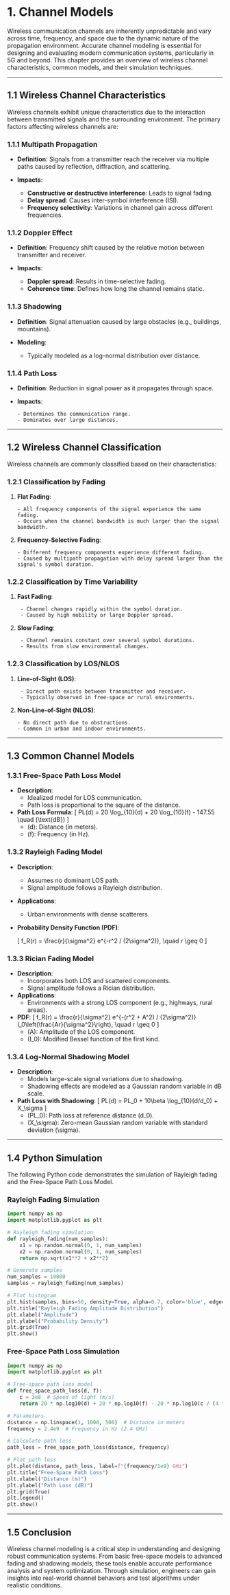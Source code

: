 # **1. Channel Models**

Wireless communication channels are inherently unpredictable and vary across time, frequency, and space due to the dynamic nature of the propagation environment. Accurate channel modeling is essential for designing and evaluating modern communication systems, particularly in 5G and beyond. This chapter provides an overview of wireless channel characteristics, common models, and their simulation techniques.

---

## **1.1 Wireless Channel Characteristics**
Wireless channels exhibit unique characteristics due to the interaction between transmitted signals and the surrounding environment. The primary factors affecting wireless channels are:

### **1.1.1 Multipath Propagation**
- **Definition**: Signals from a transmitter reach the receiver via multiple paths caused by reflection, diffraction, and scattering.
- **Impacts**:

    - **Constructive or destructive interference**: Leads to signal fading.
    - **Delay spread**: Causes inter-symbol interference (ISI).
    - **Frequency selectivity**: Variations in channel gain across different frequencies.

### **1.1.2 Doppler Effect**
- **Definition**: Frequency shift caused by the relative motion between transmitter and receiver.
- **Impacts**:
    
    - **Doppler spread**: Results in time-selective fading.
    - **Coherence time**: Defines how long the channel remains static.

### **1.1.3 Shadowing**
- **Definition**: Signal attenuation caused by large obstacles (e.g., buildings, mountains).
- **Modeling**:

  - Typically modeled as a log-normal distribution over distance.

### **1.1.4 Path Loss**
- **Definition**: Reduction in signal power as it propagates through space.

- **Impacts**:
  
      - Determines the communication range.
      - Dominates over large distances.

---

## **1.2 Wireless Channel Classification**
Wireless channels are commonly classified based on their characteristics:

### **1.2.1 Classification by Fading**
1. **Flat Fading**:

       - All frequency components of the signal experience the same fading.
       - Occurs when the channel bandwidth is much larger than the signal bandwidth.
2. **Frequency-Selective Fading**:

       - Different frequency components experience different fading.
       - Caused by multipath propagation with delay spread larger than the signal's symbol duration.

### **1.2.2 Classification by Time Variability**
1. **Fast Fading**:

        - Channel changes rapidly within the symbol duration.
        - Caused by high mobility or large Doppler spread.
2. **Slow Fading**:

        - Channel remains constant over several symbol durations.
        - Results from slow environmental changes.

### **1.2.3 Classification by LOS/NLOS**
1. **Line-of-Sight (LOS)**:

        - Direct path exists between transmitter and receiver.
        - Typically observed in free-space or rural environments.

2. **Non-Line-of-Sight (NLOS)**:

       - No direct path due to obstructions.
       - Common in urban and indoor environments.

---

## **1.3 Common Channel Models**
### **1.3.1 Free-Space Path Loss Model**
- **Description**:
  - Idealized model for LOS communication.
  - Path loss is proportional to the square of the distance.
- **Path Loss Formula**:
  \[
  PL(d) = 20 \log_{10}(d) + 20 \log_{10}(f) - 147.55 \quad (\text{dB})
  \]
  - \(d\): Distance (in meters).
  - \(f\): Frequency (in Hz).

### **1.3.2 Rayleigh Fading Model**
- **Description**:
  - Assumes no dominant LOS path.
  - Signal amplitude follows a Rayleigh distribution.
- **Applications**:
  - Urban environments with dense scatterers.
- **Probability Density Function (PDF)**:

  \[
  f_R(r) = \frac{r}{\sigma^2} e^{-r^2 / (2\sigma^2)}, \quad r \geq 0
  \]

### **1.3.3 Rician Fading Model**
- **Description**:
  - Incorporates both LOS and scattered components.
  - Signal amplitude follows a Rician distribution.
- **Applications**:
  - Environments with a strong LOS component (e.g., highways, rural areas).
- **PDF**:
  \[
  f_R(r) = \frac{r}{\sigma^2} e^{-(r^2 + A^2) / (2\sigma^2)} I_0\left(\frac{Ar}{\sigma^2}\right), \quad r \geq 0
  \]
  - \(A\): Amplitude of the LOS component.
  - \(I_0\): Modified Bessel function of the first kind.

### **1.3.4 Log-Normal Shadowing Model**
- **Description**:
  - Models large-scale signal variations due to shadowing.
  - Shadowing effects are modeled as a Gaussian random variable in dB scale.
- **Path Loss with Shadowing**:
  \[
  PL(d) = PL_0 + 10\beta \log_{10}(d/d_0) + X_\sigma
  \]
  - \(PL_0\): Path loss at reference distance \(d_0\).
  - \(X_\sigma\): Zero-mean Gaussian random variable with standard deviation \(\sigma\).

---

## **1.4 Python Simulation**
The following Python code demonstrates the simulation of Rayleigh fading and the Free-Space Path Loss Model.

### **Rayleigh Fading Simulation**
``` py
import numpy as np
import matplotlib.pyplot as plt

# Rayleigh fading simulation
def rayleigh_fading(num_samples):
    x1 = np.random.normal(0, 1, num_samples)
    x2 = np.random.normal(0, 1, num_samples)
    return np.sqrt(x1**2 + x2**2)

# Generate samples
num_samples = 10000
samples = rayleigh_fading(num_samples)

# Plot histogram
plt.hist(samples, bins=50, density=True, alpha=0.7, color='blue', edgecolor='black')
plt.title("Rayleigh Fading Amplitude Distribution")
plt.xlabel("Amplitude")
plt.ylabel("Probability Density")
plt.grid(True)
plt.show()
```

### **Free-Space Path Loss Simulation**
``` py
import numpy as np
import matplotlib.pyplot as plt

# Free-space path loss model
def free_space_path_loss(d, f):
    c = 3e8  # Speed of light (m/s)
    return 20 * np.log10(d) + 20 * np.log10(f) - 20 * np.log10(c / (4 * np.pi))

# Parameters
distance = np.linspace(1, 1000, 500)  # Distance in meters
frequency = 2.4e9  # Frequency in Hz (2.4 GHz)

# Calculate path loss
path_loss = free_space_path_loss(distance, frequency)

# Plot path loss
plt.plot(distance, path_loss, label=f"{frequency/1e9} GHz")
plt.title("Free-Space Path Loss")
plt.xlabel("Distance (m)")
plt.ylabel("Path Loss (dB)")
plt.grid(True)
plt.legend()
plt.show()
```

---

## **1.5 Conclusion**
Wireless channel modeling is a critical step in understanding and designing robust communication systems. From basic free-space models to advanced fading and shadowing models, these tools enable accurate performance analysis and system optimization. Through simulation, engineers can gain insights into real-world channel behaviors and test algorithms under realistic conditions.
